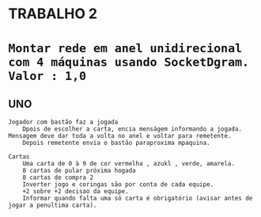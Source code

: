 <h1> TRABALHO 2<h1>

    Montar rede em anel unidirecional com 4 máquinas usando SocketDgram.
    Valor : 1,0
    
<h2>UNO</h2>

    Jogador com bastão faz a jogada
        Dpois de escolher a carta, encia menságem informando a jogada. Mensagem deve dar toda a volta no anel e voltar para remetente.
        Depois remetente envia o bastão paraproxima mpaquina.
    
    Cartas
        Uma carta de 0 à 9 de cor vermelha , azukl , verde, amarela.
        8 cartas de pular próxima hogada
        8 cartas de compra 2
        Inverter jogo e coringas são por conta de cada equipe.
        +2 sobre +2 decisao da equipe.
        Informar quando falta uma só carta é obrigatório (avisar antes de jogar a penultima carta).

